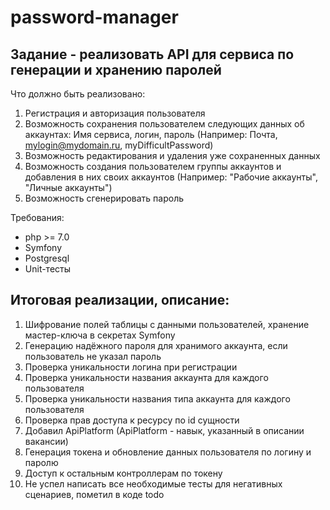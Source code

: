# password-manager

## Задание - реализовать API для сервиса по генерации и хранению паролей
Что должно быть реализовано:
1. Регистрация и авторизация пользователя
2. Возможность сохранения пользователем следующих данных об аккаунтах: Имя сервиса, логин, пароль (Например: Почта, mylogin@mydomain.ru, myDifficultPassword)
3. Возможность редактирования и удаления уже сохраненных данных
4. Возможность создания пользователем группы аккаунтов и добавления в них своих аккаунтов (Например: "Рабочие аккаунты", "Личные аккаунты")
5. Возможность сгенерировать пароль

Требования:
- php >= 7.0
- Symfony
- Postgresql
- Unit-тесты

## Итоговая реализации, описание:
1. Шифрование полей таблицы с данными пользователей, хранение мастер-ключа в секретах Symfony
2. Генерацию надёжного пароля для хранимого аккаунта, если пользователь не указал пароль
3. Проверка уникальности логина при регистрации
4. Проверка уникальности названия аккаунта для каждого пользователя
5. Проверка уникальности названия типа аккаунта для каждого пользователя
6. Проверка прав доступа к ресурсу по id сущности
7. Добавил ApiPlatform (ApiPlatform - навык, указанный в описании вакансии)
8. Генерация токена и обновление данных пользователя по логину и паролю
9. Доступ к остальным контроллерам по токену
10. Не успел написать все необходимые тесты для негативных сценариев, пометил в коде todo 
